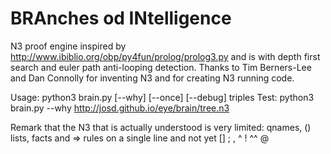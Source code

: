 # BRAnches od INtelligence

N3 proof engine inspired by http://www.ibiblio.org/obp/py4fun/prolog/prolog3.py
and is with depth first search and euler path anti-looping detection.
Thanks to Tim Berners-Lee and Dan Connolly for inventing N3 and for creating N3
running code.

Usage: python3 brain.py [--why] [--once] [--debug] triples
Test:  python3 brain.py --why http://josd.github.io/eye/brain/tree.n3

Remark that the N3 that is actually understood is very limited:
qnames, () lists, facts and => rules on a single line and not yet [] ; , ^ ! ^^ @

